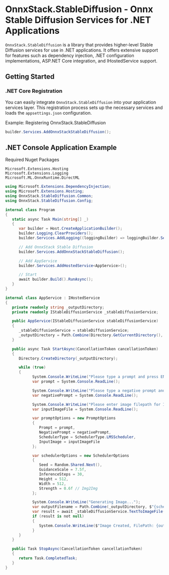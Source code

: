 ﻿# OnnxStack.StableDiffusion - Onnx Stable Diffusion Services for .NET Applications

`OnnxStack.StableDiffusion` is a library that provides higher-level Stable Diffusion services for use in .NET applications. It offers extensive support for features such as dependency injection, .NET configuration implementations, ASP.NET Core integration, and IHostedService support.

## Getting Started

### .NET Core Registration

You can easily integrate `OnnxStack.StableDiffusion` into your application services layer. This registration process sets up the necessary services and loads the `appsettings.json` configuration.

Example: Registering OnnxStack.StableDiffusion
```csharp
builder.Services.AddOnnxStackStableDiffusion();
```




## .NET Console Application Example

Required Nuget Packages
```nuget
Microsoft.Extensions.Hosting
Microsoft.Extensions.Logging
Microsoft.ML.OnnxRuntime.DirectML
```

```csharp
using Microsoft.Extensions.DependencyInjection;
using Microsoft.Extensions.Hosting;
using OnnxStack.StableDiffusion.Common;
using OnnxStack.StableDiffusion.Config;

internal class Program
{
   static async Task Main(string[] _)
   {
      var builder = Host.CreateApplicationBuilder();
      builder.Logging.ClearProviders();
      builder.Services.AddLogging((loggingBuilder) => loggingBuilder.SetMinimumLevel(LogLevel.Error));

      // Add OnnxStack Stable Diffusion
      builder.Services.AddOnnxStackStableDiffusion();

      // Add AppService
      builder.Services.AddHostedService<AppService>();

      // Start
      await builder.Build().RunAsync();
   }
}

internal class AppService : IHostedService
{
   private readonly string _outputDirectory;
   private readonly IStableDiffusionService _stableDiffusionService;

   public AppService(IStableDiffusionService stableDiffusionService)
   {
      _stableDiffusionService = stableDiffusionService;
      _outputDirectory = Path.Combine(Directory.GetCurrentDirectory(), "Images");
   }

   public async Task StartAsync(CancellationToken cancellationToken)
   {
      Directory.CreateDirectory(_outputDirectory);

      while (true)
      {
            System.Console.WriteLine("Please type a prompt and press ENTER");
            var prompt = System.Console.ReadLine();

            System.Console.WriteLine("Please type a negative prompt and press ENTER (optional)");
            var negativePrompt = System.Console.ReadLine();

            System.Console.WriteLine("Please enter image filepath for Img2Img and press ENTER (optional)");
            var inputImageFile = System.Console.ReadLine();

            var promptOptions = new PromptOptions
            {
               Prompt = prompt,
               NegativePrompt = negativePrompt,
               SchedulerType = SchedulerType.LMSScheduler,
               InputImage = inputImageFile
            };

            var schedulerOptions = new SchedulerOptions
            {
               Seed = Random.Shared.Next(),
               GuidanceScale = 7.5f,
               InferenceSteps = 30,
               Height = 512,
               Width = 512,
               Strength = 0.6f // Img2Img
            };

            System.Console.WriteLine("Generating Image...");
            var outputFilename = Path.Combine(_outputDirectory, $"{schedulerOptions.Seed}_{promptOptions.SchedulerType}.png");
            var result = await _stableDiffusionService.TextToImageFile(promptOptions, schedulerOptions, outputFilename);
            if (result is not null)
            {
               System.Console.WriteLine($"Image Created, FilePath: {outputFilename}");
            }
      }
   }

   public Task StopAsync(CancellationToken cancellationToken)
   {
      return Task.CompletedTask;
   }
}
```